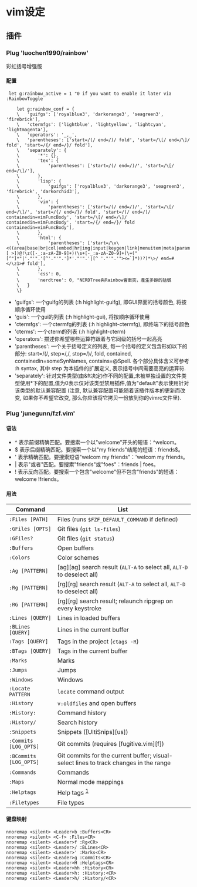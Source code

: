 # vim设定

## 插件

### Plug 'luochen1990/rainbow'

彩虹括号增强版

#### 配置

```
 let g:rainbow_active = 1 "0 if you want to enable it later via :RainbowToggle
```

```
	let g:rainbow_conf = {
	\	'guifgs': ['royalblue3', 'darkorange3', 'seagreen3', 'firebrick'],
	\	'ctermfgs': ['lightblue', 'lightyellow', 'lightcyan', 'lightmagenta'],
	\	'operators': '_,_',
	\	'parentheses': ['start=/(/ end=/)/ fold', 'start=/\[/ end=/\]/ fold', 'start=/{/ end=/}/ fold'],
	\	'separately': {
	\		'*': {},
	\		'tex': {
	\			'parentheses': ['start=/(/ end=/)/', 'start=/\[/ end=/\]/'],
	\		},
	\		'lisp': {
	\			'guifgs': ['royalblue3', 'darkorange3', 'seagreen3', 'firebrick', 'darkorchid3'],
	\		},
	\		'vim': {
	\			'parentheses': ['start=/(/ end=/)/', 'start=/\[/ end=/\]/', 'start=/{/ end=/}/ fold', 'start=/(/ end=/)/ containedin=vimFuncBody', 'start=/\[/ end=/\]/ containedin=vimFuncBody', 'start=/{/ end=/}/ fold containedin=vimFuncBody'],
	\		},
	\		'html': {
	\			'parentheses': ['start=/\v\<((area|base|br|col|embed|hr|img|input|keygen|link|menuitem|meta|param|source|track|wbr)[ >])@!\z([-_:a-zA-Z0-9]+)(\s+[-_:a-zA-Z0-9]+(\=("[^"]*"|'."'".'[^'."'".']*'."'".'|[^ '."'".'"><=`]*))?)*\>/ end=#</\z1># fold'],
	\		},
	\		'css': 0,
	\		'nerdtree': 0, "NERDTree與Rainbow會衝突，產生多餘的括號
	\	}
	\}
```

- 'guifgs': 一个guifg的列表 (:h highlight-guifg), 即GUI界面的括号颜色, 将按顺序循环使用
- 'guis': 一个gui的列表 (:h highlight-gui), 将按顺序循环使用
- 'ctermfgs': 一个ctermfg的列表 (:h highlight-ctermfg), 即终端下的括号颜色
- 'cterms': 一个cterm的列表 (:h highlight-cterm)
- 'operators': 描述你希望哪些运算符跟着与它同级的括号一起高亮
- 'parentheses': 一个关于括号定义的列表, 每一个括号的定义包含形如以下的部分:  start=/(/, step=/,/, stop=/)/, fold, contained, containedin=someSynNames, contains=@Spell. 各个部分具体含义可参考 :h syntax, 其中 step 为本插件的扩展定义, 表示括号中间需要高亮的运算符.
- 'separately': 针对文件类型(由&ft决定)作不同的配置,未被单独设置的文件类型使用*下的配置,值为0表示仅对该类型禁用插件,值为"default"表示使用针对该类型的默认兼容配置 (注意, 默认兼容配置可能随着该插件版本的更新而改变, 如果你不希望它改变, 那么你应该将它拷贝一份放到你的vimrc文件里).


### Plug 'junegunn/fzf.vim'

#### 语法
- ^ 表示前缀精确匹配。要搜索一个以"welcome"开头的短语：^welcom。
- $ 表示后缀精确匹配。要搜索一个以"my friends"结尾的短语：friends$。
- ' 表示精确匹配。要搜索短语"welcom my friends"：'welcom my friends。
- | 表示"或者"匹配。要搜索"friends"或"foes"：friends | foes。
- ! 表示反向匹配。要搜索一个包含"welcome"但不包含"friends"的短语：welcome !friends。

#### 用法
| Command                | List                                                                                  |
| ---                    | ---                                                                                   |
| `:Files [PATH]`        | Files (runs `$FZF_DEFAULT_COMMAND` if defined)                                        |
| `:GFiles [OPTS]`       | Git files (`git ls-files`)                                                            |
| `:GFiles?`             | Git files (`git status`)                                                              |
| `:Buffers`             | Open buffers                                                                          |
| `:Colors`              | Color schemes                                                                         |
| `:Ag [PATTERN]`        | [ag][ag] search result (`ALT-A` to select all, `ALT-D` to deselect all)               |
| `:Rg [PATTERN]`        | [rg][rg] search result (`ALT-A` to select all, `ALT-D` to deselect all)               |
| `:RG [PATTERN]`        | [rg][rg] search result; relaunch ripgrep on every keystroke                           |
| `:Lines [QUERY]`       | Lines in loaded buffers                                                               |
| `:BLines [QUERY]`      | Lines in the current buffer                                                           |
| `:Tags [QUERY]`        | Tags in the project (`ctags -R`)                                                      |
| `:BTags [QUERY]`       | Tags in the current buffer                                                            |
| `:Marks`               | Marks                                                                                 |
| `:Jumps`               | Jumps                                                                                 |
| `:Windows`             | Windows                                                                               |
| `:Locate PATTERN`      | `locate` command output                                                               |
| `:History`             | `v:oldfiles` and open buffers                                                         |
| `:History:`            | Command history                                                                       |
| `:History/`            | Search history                                                                        |
| `:Snippets`            | Snippets ([UltiSnips][us])                                                            |
| `:Commits [LOG_OPTS]`  | Git commits (requires [fugitive.vim][f])                                              |
| `:BCommits [LOG_OPTS]` | Git commits for the current buffer; visual-select lines to track changes in the range |
| `:Commands`            | Commands                                                                              |
| `:Maps`                | Normal mode mappings                                                                  |
| `:Helptags`            | Help tags <sup id="a1">[1](#helptags)</sup>                                           |
| `:Filetypes`           | File types

#### 键盘映射
```
nnoremap <silent> <Leader>b :Buffers<CR>
nnoremap <silent> <C-f> :Files<CR>
nnoremap <silent> <Leader>f :Rg<CR>
nnoremap <silent> <Leader>/ :BLines<CR>
nnoremap <silent> <Leader>' :Marks<CR>
nnoremap <silent> <Leader>g :Commits<CR>
nnoremap <silent> <Leader>H :Helptags<CR>
nnoremap <silent> <Leader>hh :History<CR>
nnoremap <silent> <Leader>h: :History:<CR>
nnoremap <silent> <Leader>h/ :History/<CR>
```
